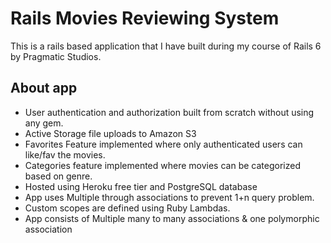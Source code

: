 # Rails Movies Reviewing System
This is a rails based application that I have built during my course of Rails 6 by Pragmatic Studios. 

## About app 
- User authentication and authorization built from scratch without using any gem.
- Active Storage file uploads to Amazon S3
- Favorites Feature implemented where only authenticated users can like/fav the movies.
- Categories feature implemented where movies can be categorized based on genre.
- Hosted using Heroku free tier and PostgreSQL database
- App uses Multiple through associations to prevent 1+n query problem.
- Custom scopes are defined using Ruby Lambdas.
- App consists of Multiple many to many associations & one polymorphic association 